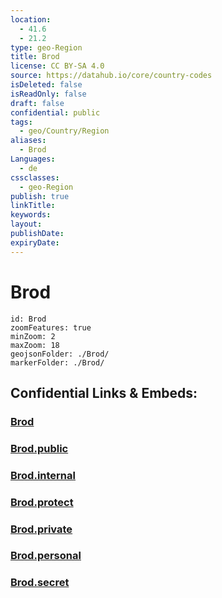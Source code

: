 ```yaml
---
location:
  - 41.6
  - 21.2
type: geo-Region
title: Brod
license: CC BY-SA 4.0
source: https://datahub.io/core/country-codes
isDeleted: false
isReadOnly: false
draft: false
confidential: public
tags:
  - geo/Country/Region
aliases:
  - Brod
Languages:
  - de
cssclasses:
  - geo-Region
publish: true
linkTitle:
keywords:
layout:
publishDate:
expiryDate:
---
```


# Brod

```leaflet
id: Brod
zoomFeatures: true 
minZoom: 2 
maxZoom: 18
geojsonFolder: ./Brod/
markerFolder: ./Brod/
```


## Confidential Links & Embeds: 

### [Brod](/_Standards/Earth/Continent/Europe/Europe~South/Macedonia~North/Municipalities~Macedonia/Brod.md) 

### [Brod.public](/_public/Earth/Continent/Europe/Europe~South/Macedonia~North/Municipalities~Macedonia/Brod.public.md) 

### [Brod.internal](/_internal/Earth/Continent/Europe/Europe~South/Macedonia~North/Municipalities~Macedonia/Brod.internal.md) 

### [Brod.protect](/_protect/Earth/Continent/Europe/Europe~South/Macedonia~North/Municipalities~Macedonia/Brod.protect.md) 

### [Brod.private](/_private/Earth/Continent/Europe/Europe~South/Macedonia~North/Municipalities~Macedonia/Brod.private.md) 

### [Brod.personal](/_personal/Earth/Continent/Europe/Europe~South/Macedonia~North/Municipalities~Macedonia/Brod.personal.md) 

### [Brod.secret](/_secret/Earth/Continent/Europe/Europe~South/Macedonia~North/Municipalities~Macedonia/Brod.secret.md)

